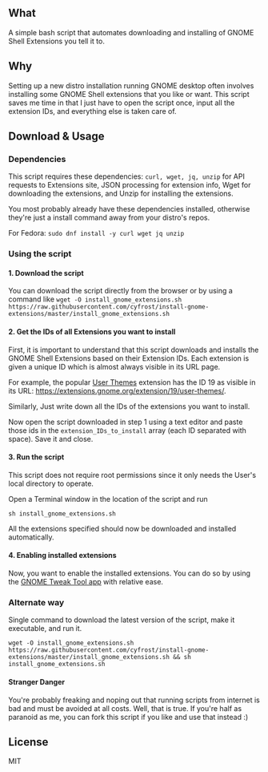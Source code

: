 ## What
A simple bash script that automates downloading and installing of GNOME Shell Extensions you tell it to.

## Why
Setting up a new distro installation running GNOME desktop often involves installing some GNOME Shell extensions that you like or want. This script saves me time in that I just have to open the script once, input all the extension IDs, and everything else is taken care of.

## Download & Usage

### Dependencies

This script requires these dependencies: `curl, wget, jq, unzip` for API requests to Extensions site, JSON processing for extension info, Wget for downloading the extensions, and Unzip for installing the extensions.

You most probably already have these dependencies installed, otherwise they're just a install command away from your distro's repos.

For Fedora: `sudo dnf install -y curl wget jq unzip`

### Using the script

#### 1. Download the script

You can download the script directly from the browser or by using a command like `wget -O install_gnome_extensions.sh https://raw.githubusercontent.com/cyfrost/install-gnome-extensions/master/install_gnome_extensions.sh`

#### 2. Get the IDs of all Extensions you want to install

First, it is important to understand that this script downloads and installs the GNOME Shell Extensions based on their Extension IDs. Each extension is given a unique ID which is almost always visible in its URL page.

For example, the popular [User Themes](https://extensions.gnome.org/extension/19/user-themes/) extension has the ID 19 as visible in its URL: https://extensions.gnome.org/extension/19/user-themes/.

Similarly, Just write down all the IDs of the extensions you want to install.

Now open the script downloaded in step 1 using a text editor and paste those ids in the `extension_IDs_to_install` array (each ID separated with space). Save it and close.

#### 3. Run the script

This script does not require root permissions since it only needs the User's local directory to operate.

Open a Terminal window in the location of the script and run

`sh install_gnome_extensions.sh`

All the extensions specified should now be downloaded and installed automatically.

#### 4. Enabling installed extensions

Now, you want to enable the installed extensions. You can do so by using the [GNOME Tweak Tool app](https://linuxconfig.org/how-to-install-tweak-tool-on-ubuntu-18-04-bionic-beaver-linux) with relative ease.


### Alternate way

Single command to download the latest version of the script, make it executable, and run it.

`wget -O install_gnome_extensions.sh https://raw.githubusercontent.com/cyfrost/install-gnome-extensions/master/install_gnome_extensions.sh && sh install_gnome_extensions.sh`



#### Stranger Danger

You're probably freaking and noping out that running scripts from internet is bad and must be avoided at all costs. Well, that is true. If you're half as paranoid as me, you can fork this script if you like and use that instead :)

## License
MIT

